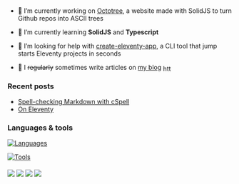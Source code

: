 # 

- 🔨 I’m currently working on [Octotree](https://github.com/uncenter/octotree), a website made with SolidJS to turn Github repos into ASCII trees

- 🌱 I’m currently learning **SolidJS** and **Typescript**

- 🤝 I’m looking for help with [create-eleventy-app](https://github.com/uncenter/create-eleventy-app), a CLI tool that jump starts Eleventy projects in seconds

- 📝 I ~~regularly~~ sometimes write articles on [my blog](https://uncenter.org/posts/) <a href="https://uncenter.org/feed.xml" target="blank"><img align="center" src="https://raw.githubusercontent.com/rahuldkjain/github-profile-readme-generator/master/src/images/icons/Social/rss.svg" alt="https://uncenter.org/feed.xml" height="15" width="22" /></a>


### Recent posts
<!-- BLOG-POST-LIST:START -->
- [Spell-checking Markdown with cSpell](https://uncenter.org/posts/spellchecking-with-eleventy/)
- [On Eleventy](https://uncenter.org/posts/thoughts-on-eleventy/)
<!-- BLOG-POST-LIST:END -->

### Languages & tools

[![Languages](https://skillicons.dev/icons?i=html,css,sass,js,ts,py)](https://skillicons.dev)

[![Tools](https://skillicons.dev/icons?i=solidjs,tailwind)](https://skillicons.dev)

<h4></h4>

[![](https://img.shields.io/badge/uncntr%231078-5865F2?style=for-the-badge&logo=discord&logoColor=white)](#)
[![](https://img.shields.io/badge/Mastodon-6364FF?style=for-the-badge&logo=Mastodon&logoColor=white)](https://fosstodon.org/@uncenter)
[![](https://img.shields.io/badge/Email-D14836?style=for-the-badge&logo=gmail&logoColor=white)](mailto:contact@uncenter.org)
[![](https://img.shields.io/badge/Element-0DBD8B?style=for-the-badge&logo=element&logoColor=white)](https://matrix.to/%23/#uncenter:matrix.org)

#
